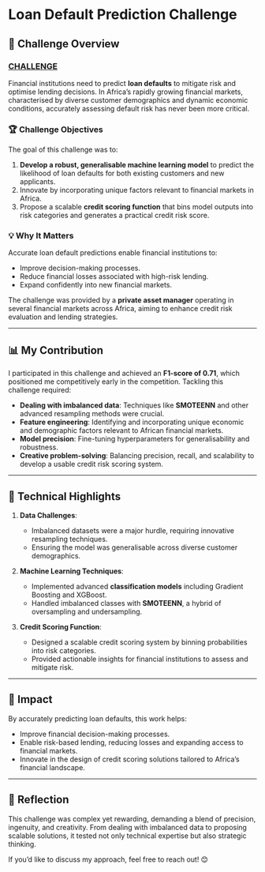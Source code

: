 # Loan Default Prediction Challenge

## 🌟 Challenge Overview
### [CHALLENGE](https://zindi.africa/competitions/african-credit-scoring-challenge)

Financial institutions need to predict **loan defaults** to mitigate risk and optimise lending decisions. In Africa’s rapidly growing financial markets, characterised by diverse customer demographics and dynamic economic conditions, accurately assessing default risk has never been more critical.

### 🏆 Challenge Objectives
The goal of this challenge was to:
1. **Develop a robust, generalisable machine learning model** to predict the likelihood of loan defaults for both existing customers and new applicants.
2. Innovate by incorporating unique factors relevant to financial markets in Africa.
3. Propose a scalable **credit scoring function** that bins model outputs into risk categories and generates a practical credit risk score.

### 💡 Why It Matters
Accurate loan default predictions enable financial institutions to:
- Improve decision-making processes.
- Reduce financial losses associated with high-risk lending.
- Expand confidently into new financial markets.

The challenge was provided by a **private asset manager** operating in several financial markets across Africa, aiming to enhance credit risk evaluation and lending strategies.

---

## 📊 My Contribution

I participated in this challenge and achieved an **F1-score of 0.71**, which positioned me competitively early in the competition. Tackling this challenge required:

- **Dealing with imbalanced data**: Techniques like **SMOTEENN** and other advanced resampling methods were crucial.
- **Feature engineering**: Identifying and incorporating unique economic and demographic factors relevant to African financial markets.
- **Model precision**: Fine-tuning hyperparameters for generalisability and robustness.
- **Creative problem-solving**: Balancing precision, recall, and scalability to develop a usable credit risk scoring system.

---

## 🔑 Technical Highlights

1. **Data Challenges**:
   - Imbalanced datasets were a major hurdle, requiring innovative resampling techniques.
   - Ensuring the model was generalisable across diverse customer demographics.

2. **Machine Learning Techniques**:
   - Implemented advanced **classification models** including Gradient Boosting and XGBoost.
   - Handled imbalanced classes with **SMOTEENN**, a hybrid of oversampling and undersampling.

3. **Credit Scoring Function**:
   - Designed a scalable credit scoring system by binning probabilities into risk categories.
   - Provided actionable insights for financial institutions to assess and mitigate risk.

---

## 🎯 Impact

By accurately predicting loan defaults, this work helps:
- Improve financial decision-making processes.
- Enable risk-based lending, reducing losses and expanding access to financial markets.
- Innovate in the design of credit scoring solutions tailored to Africa’s financial landscape.

---

## 🚀 Reflection
This challenge was complex yet rewarding, demanding a blend of precision, ingenuity, and creativity. From dealing with imbalanced data to proposing scalable solutions, it tested not only technical expertise but also strategic thinking.

If you’d like to discuss my approach, feel free to reach out! 😊
